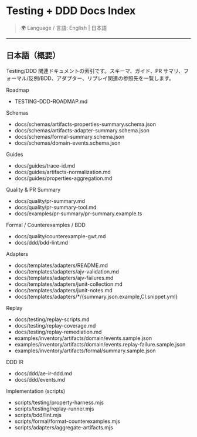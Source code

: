 # Testing + DDD Docs Index

> 🌍 Language / 言語: English | 日本語

---

## 日本語（概要）

Testing/DDD 関連ドキュメントの索引です。スキーマ、ガイド、PR サマリ、フォーマル/反例/BDD、アダプター、リプレイ関連の参照先を一覧します。

Roadmap
- TESTING-DDD-ROADMAP.md

Schemas
- docs/schemas/artifacts-properties-summary.schema.json
- docs/schemas/artifacts-adapter-summary.schema.json
- docs/schemas/formal-summary.schema.json
- docs/schemas/domain-events.schema.json

Guides
- docs/guides/trace-id.md
- docs/guides/artifacts-normalization.md
- docs/guides/properties-aggregation.md

Quality & PR Summary
- docs/quality/pr-summary.md
- docs/quality/pr-summary-tool.md
- docs/examples/pr-summary/pr-summary.example.ts

Formal / Counterexamples / BDD
- docs/quality/counterexample-gwt.md
- docs/ddd/bdd-lint.md

Adapters
- docs/templates/adapters/README.md
- docs/templates/adapters/ajv-validation.md
- docs/templates/adapters/ajv-failures.md
- docs/templates/adapters/junit-collection.md
- docs/templates/adapters/junit-notes.md
- docs/templates/adapters/*/{summary.json.example,CI.snippet.yml}

Replay
- docs/testing/replay-scripts.md
- docs/testing/replay-coverage.md
- docs/testing/replay-remediation.md
- examples/inventory/artifacts/domain/events.sample.json
- examples/inventory/artifacts/domain/events.replay-failure.sample.json
- examples/inventory/artifacts/formal/summary.sample.json

DDD IR
- docs/ddd/ae-ir-ddd.md
- docs/ddd/events.md

Implementation (scripts)
- scripts/testing/property-harness.mjs
- scripts/testing/replay-runner.mjs
- scripts/bdd/lint.mjs
- scripts/formal/format-counterexamples.mjs
- scripts/adapters/aggregate-artifacts.mjs
